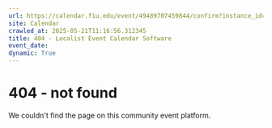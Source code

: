 ```yaml
---
url: https://calendar.fiu.edu/event/49489707459844/confirm?instance_id=49489707484433&return=https%3A%2F%2Fcalendar.fiu.edu%2Fcalendar%3Fevent_types%255B%255D%3D37290279036119
site: Calendar
crawled_at: 2025-05-21T11:16:56.312345
title: 404 - Localist Event Calendar Software
event_date: 
dynamic: True
---
```


# 404 - not found
We couldn't find the page on this community event platform.
